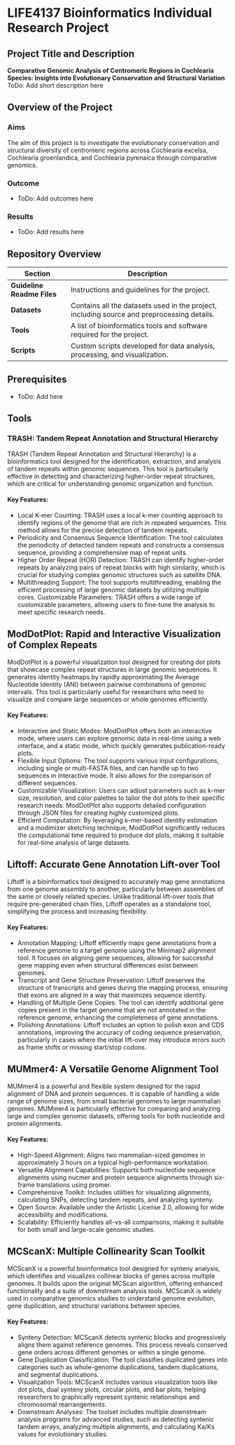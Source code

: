 # **LIFE4137 Bioinformatics Individual Research Project**

## **Project Title and Description**
**Comparative Genomic Analysis of Centromeric Regions in Cochlearia Species: Insights into Evolutionary Conservation and Structural Variation**  
ToDo: Add short description here

## **Overview of the Project**
### **Aims**
The aim of this project is to investigate the evolutionary conservation and structural diversity of centromeric regions across Cochlearia excelsa, Cochlearia groenlandica, and Cochlearia pyrenaica through comparative genomics. 
### **Outcome**
- ToDo: Add outcomes here

### **Results**
- ToDo: Add results here

## **Repository Overview**

| Section                     | Description                                                                      |
|-----------------------------|----------------------------------------------------------------------------------|
| **Guideline Readme Files**  | Instructions and guidelines for the project.                                     |
| **Datasets**                | Contains all the datasets used in the project, including source and preprocessing details. |
| **Tools**                   | A list of bioinformatics tools and software required for the project.            |
| **Scripts**                 | Custom scripts developed for data analysis, processing, and visualization.       |

## **Prerequisites**
- ToDo: Add here

## Tools

### TRASH: Tandem Repeat Annotation and Structural Hierarchy 
TRASH (Tandem Repeat Annotation and Structural Hierarchy) is a bioinformatics tool designed for the identification, extraction, and analysis of tandem repeats within genomic sequences. This tool is particularly effective in detecting and characterizing higher-order repeat structures, which are critical for understanding genomic organization and function.

#### Key Features:
- Local K-mer Counting: TRASH uses a local k-mer counting approach to identify regions of the genome that are rich in repeated sequences. This method allows for the precise detection of tandem repeats.
- Periodicity and Consensus Sequence Identification: The tool calculates the periodicity of detected tandem repeats and constructs a consensus sequence, providing a comprehensive map of repeat units.
- Higher Order Repeat (HOR) Detection: TRASH can identify higher-order repeats by analyzing pairs of repeat blocks with high similarity, which is crucial for studying complex genomic structures such as satellite DNA.
- Multithreading Support: The tool supports multithreading, enabling the efficient processing of large genomic datasets by utilizing multiple cores.
Customizable Parameters: TRASH offers a wide range of customizable parameters, allowing users to fine-tune the analysis to meet specific research needs.

## ModDotPlot: Rapid and Interactive Visualization of Complex Repeats
ModDotPlot is a powerful visualization tool designed for creating dot plots that showcase complex repeat structures in large genomic sequences. It generates identity heatmaps by rapidly approximating the Average Nucleotide Identity (ANI) between pairwise combinations of genomic intervals. This tool is particularly useful for researchers who need to visualize and compare large sequences or whole genomes efficiently.

#### Key Features:
- Interactive and Static Modes: ModDotPlot offers both an interactive mode, where users can explore genomic data in real-time using a web interface, and a static mode, which quickly generates publication-ready plots.
- Flexible Input Options: The tool supports various input configurations, including single or multi-FASTA files, and can handle up to two sequences in interactive mode. It also allows for the comparison of different sequences.
- Customizable Visualization: Users can adjust parameters such as k-mer size, resolution, and color palettes to tailor the dot plots to their specific research needs. ModDotPlot also supports detailed configuration through JSON files for creating highly customized plots.
- Efficient Computation: By leveraging k-mer-based identity estimation and a modimizer sketching technique, ModDotPlot significantly reduces the computational time required to produce dot plots, making it suitable for real-time analysis of large datasets.

## Liftoff: Accurate Gene Annotation Lift-over Tool
Liftoff is a bioinformatics tool designed to accurately map gene annotations from one genome assembly to another, particularly between assemblies of the same or closely related species. Unlike traditional lift-over tools that require pre-generated chain files, Liftoff operates as a standalone tool, simplifying the process and increasing flexibility.

#### Key Features:
- Annotation Mapping: Liftoff efficiently maps gene annotations from a reference genome to a target genome using the Minimap2 alignment tool. It focuses on aligning gene sequences, allowing for successful gene mapping even when structural differences exist between genomes.
- Transcript and Gene Structure Preservation: Liftoff preserves the structure of transcripts and genes during the mapping process, ensuring that exons are aligned in a way that maximizes sequence identity.
- Handling of Multiple Gene Copies: The tool can identify additional gene copies present in the target genome that are not annotated in the reference genome, enhancing the completeness of gene annotations.
- Polishing Annotations: Liftoff includes an option to polish exon and CDS annotations, improving the accuracy of coding sequence preservation, particularly in cases where the initial lift-over may introduce errors such as frame shifts or missing start/stop codons.

## MUMmer4: A Versatile Genome Alignment Tool
MUMmer4 is a powerful and flexible system designed for the rapid alignment of DNA and protein sequences. It is capable of handling a wide range of genome sizes, from small bacterial genomes to large mammalian genomes. MUMmer4 is particularly effective for comparing and analyzing large and complex genomic datasets, offering tools for both nucleotide and protein alignments.

#### Key Features:

- High-Speed Alignment: Aligns two mammalian-sized genomes in approximately 3 hours on a typical high-performance workstation.
- Versatile Alignment Capabilities: Supports both nucleotide sequence alignments using nucmer and protein sequence alignments through six-frame translations using promer.
- Comprehensive Toolkit: Includes utilities for visualizing alignments, calculating SNPs, detecting tandem repeats, and analyzing synteny.
- Open Source: Available under the Artistic License 2.0, allowing for wide accessibility and modifications.
- Scalability: Efficiently handles all-vs-all comparisons, making it suitable for both small and large-scale genomic studies.

## MCScanX: Multiple Collinearity Scan Toolkit
MCScanX is a powerful bioinformatics tool designed for synteny analysis, which identifies and visualizes collinear blocks of genes across multiple genomes. It builds upon the original MCScan algorithm, offering enhanced functionality and a suite of downstream analysis tools. MCScanX is widely used in comparative genomics studies to understand genome evolution, gene duplication, and structural variations between species.

#### Key Features:
- Synteny Detection: MCScanX detects syntenic blocks and progressively aligns them against reference genomes. This process reveals conserved gene orders across different genomes or within a single genome.
- Gene Duplication Classification: The tool classifies duplicated genes into categories such as whole-genome duplications, tandem duplications, and segmental duplications.
- Visualization Tools: MCScanX includes various visualization tools like dot plots, dual synteny plots, circular plots, and bar plots, helping researchers to graphically represent syntenic relationships and chromosomal rearrangements.
- Downstream Analyses: The toolset includes multiple downstream analysis programs for advanced studies, such as detecting syntenic tandem arrays, analyzing multiple alignments, and calculating Ka/Ks values for evolutionary studies.
